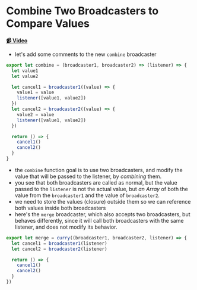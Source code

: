 # Combine Two Broadcasters to Compare Values

**[📹 Video](https://egghead.io/lessons/egghead-combine-two-broadcasters-to-compare-values)**

- let's add some comments to the new `combine` broadcaster

```js
export let combine = (broadcaster1, broadcaster2) => (listener) => {
  let value1
  let value2

  let cancel1 = broadcaster1((value) => {
    value1 = value
    listener([value1, value2])
  })
  let cancel2 = broadcaster2((value) => {
    value2 = value
    listener([value1, value2])
  })

  return () => {
    cancel1()
    cancel2()
  }
}
```

- the `combine` function goal is to use two broadcasters, and modify the value that will be passed to the listener, by _combining_ them.
- you see that both broadcasters are called as normal, but the value passed to the `listener` is not the actual value, but _an Array_ of both the value from the `broadcaster1` and the value of `broadcaster2`.
- we need to store the values (closure) outside them so we can reference both values inside both broadcasters
- here's the `merge` broadcaster, which also accepts two broadcasters, but behaves differently, since it will call both broadcasters with the same listener, and does not modify its behavior.

```js
export let merge = curry((broadcaster1, broadcaster2, listener) => {
  let cancel1 = broadcaster1(listener)
  let cancel2 = broadcaster2(listener)

  return () => {
    cancel1()
    cancel2()
  }
})
```


